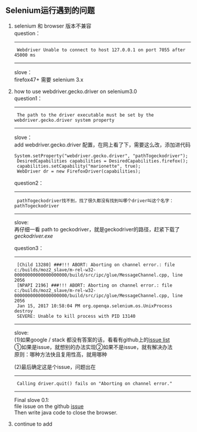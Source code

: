 ## Selenium运行遇到的问题 ##

1. selenium 和 browser 版本不兼容   
	question：  

	---
 		Webdriver Unable to connect to host 127.0.0.1 on port 7055 after 45000 ms  

	--- 
  	slove：  
  	firefox47+ 需要 selenium 3.x

2. how to use webdriver.gecko.driver on selenium3.0  
	 question1：

	---  		
		The path to the driver executable must be set by the webdriver.gecko.driver system property    

	---  	

	slove：  
  	add webdriver.gecko.driver 配置，在网上看了下，需要这么改，添加进代码
	
	```System.setProperty("webdriver.gecko.driver", "pathTogeckodriver");```  
	```	DesiredCapabilities capabilities = DesiredCapabilities.firefox();```  
	```	capabilities.setCapability("marionette", true);```  
	```	WebDriver dr = new FirefoxDriver(capabilities);```
	

	question2：
	
	---
		pathTogeckodriver找不到，找了很久都没有找到叫哪个driver叫这个名字：pathTogeckodriver 

	--- 

	slove:  
	再仔细一看 path to geckodriver，就是geckodriver的路径，赶紧下载了*geckodriver.exe*

	question3：
	
	---
		[Child 13280] ###!!! ABORT: Aborting on channel error.: file c:/builds/moz2_slave/m-rel-w32-00000000000000000000/build/src/ipc/glue/MessageChannel.cpp, line 2056
		[NPAPI 2196] ###!!! ABORT: Aborting on channel error.: file c:/builds/moz2_slave/m-rel-w32-00000000000000000000/build/src/ipc/glue/MessageChannel.cpp, line 2056
		Jan 15, 2017 10:58:04 PM org.openqa.selenium.os.UnixProcess destroy
		SEVERE: Unable to kill process with PID 13140

    ---

	slove:  
	(1)如果google / stack 都没有答案的话，看看有github上的[issue list](https://github.com/mozilla/geckodriver/issues?page=1&q=is%3Aissue+is%3Aopen)  
	①如果是issue，就想别的办法实现②如果不是issue，就有解决办法  
	原则：哪种方法快且复用性高，就用哪种

	(2)最后确定这是个issue，问题出在

	---
		Calling driver.quit() fails on "Aborting on channel error."

	---
	Final slove 0.1:  
	file issue on the github [issue](https://github.com/mozilla/geckodriver/issues/387)  
	Then write java code to close the browser.

3. continue to add
